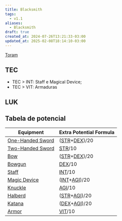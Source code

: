 ```yaml
---
title: Blacksmith
tags:
  - v1.1
aliases:
  - Blacksmith
draft: true
created_at: 2024-07-26T13:21:33-03:00
updated_at: 2025-02-08T18:14:10-03:00
---
```


[Toram](Toram.md)

## TEC

- TEC > INT: Staff e Magical Device;
- TEC > VIT: Armaduras

## LUK


## Tabela de potencial

| Equipment                                           | Extra Potential Formula                             |
| --------------------------------------------------- | --------------------------------------------------------- |
| [One-Handed Sword](../09/Toram_One_Handed_Sword.md) | ([STR](Toram_STR.md)+[DEX](../09/Toram_DEX.md))/20        |
| [Two-Handed Sword](../09/Toram_Two_Handed_Sword.md) | [STR](Toram_STR.md)/10                                    |
| [Bow](../09/Toram_Bow.md)                           | ([STR](Toram_STR.md)+[DEX](../09/Toram_DEX.md))/20        |
| [Bowgun](../09/Toram_Bowgun.md)                     | [DEX](../09/Toram_DEX.md)/10                              |
| [Staff](../09/Toram_Staff.md)                       | [INT](Toram_INT.md)/10                                    |
| [Magic Device](../09/Toram_Magic_Device.md)         | ([INT](Toram_INT.md)+[AGI](../09/Toram_AGI.md))/20        |
| [Knuckle](../09/Toram_Knuckle.md)                   | [AGI](../09/Toram_AGI.md)/10                              |
| [Halberd](../09/Toram_Halberd.md)                   | ([STR](Toram_STR.md)+[AGI](../09/Toram_AGI.md))/20        |
| [Katana](../09/Toram_Katana.md)                     | ([DEX](../09/Toram_DEX.md)+[AGI](../09/Toram_AGI.md))/20  |
| [Armor](../09/Toram_Armor.md)                       | [VIT](../09/Toram_VIT.md)/10                              |


